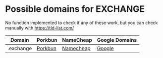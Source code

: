 # Possible domains for EXCHANGE

No function implemented to check if any of these work, but you can check manually with https://tld-list.com/

| Domain | Porkbun | NameCheap | Google Domains |
|---|---|---|---|
| .exchange | [Porkbun](https://porkbun.com/checkout/search?prb=e814663da1&tlds=&idnLanguage=&search=search&q=.exchange) | [Namecheap](https://www.namecheap.com/domains/registration/results/?domain=.exchange) | [Google](https://domains.google.com/registrar/search?searchTerm=.exchange) |
